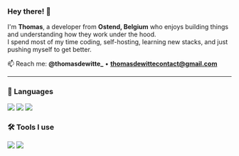 ### Hey there! 👋

I'm **Thomas**, a developer from **Ostend, Belgium** who enjoys building things and understanding how they work under the hood.  
I spend most of my time coding, self-hosting, learning new stacks, and just pushing myself to get better.

📫 Reach me: **@thomasdewitte_** • **thomasdewittecontact@gmail.com**

---

### 🧠 Languages
![](https://img.shields.io/badge/Python-0078d4?style=flat&logo=python&logoColor=white)
![](https://img.shields.io/badge/TypeScript-0078d4?style=flat&logo=typescript&logoColor=white)
![](https://img.shields.io/badge/C%23-0078d4?style=flat&logo=c-sharp&logoColor=white)

### 🛠️ Tools I use
![](https://img.shields.io/badge/VS%20Code-0078d4?style=flat&logo=visual-studio-code&logoColor=white)
![](https://img.shields.io/badge/Visual%20Studio-0078d4?style=flat&logo=visual-studio&logoColor=white)
